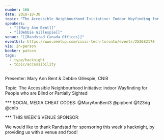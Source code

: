 ```yaml
---
number: 166
date: 2018-10-30
topic: "The Accessible Neighbourhood Initiative: Indoor Wayfinding for People who are Blind or Partially Sighted"
speakers:
  - "[[Mary Ann Bent]]"
  - "[[Debbie Gillespie]]"
venue: "[[Randstad Canada Offices]]"
eventUrl: https://www.meetup.com/civic-tech-toronto/events/252682178
via: in-person
booker: patcon
tags:
  - type/hacknight
  - topic/accessibility
---
```


Presenter: Mary Ann Bent & Debbie Gillespie, CNIB

Topic: The Accessible Neighbourhood Initiative: Indoor Wayfinding for People who are Blind or Partially Sighted

*** SOCIAL MEDIA CHEAT CODES:
@MaryAnnBent3
@pipbent @123dg @cnib 

*** THIS WEEK'S VENUE SPONSOR:

We would like to thank Randstad for sponsoring this week's hacknight, by providing us with a venue and food!
